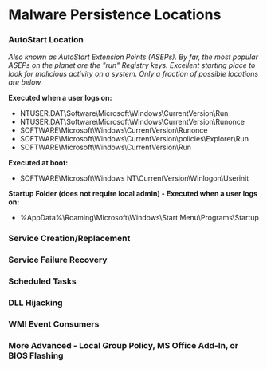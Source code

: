 # Malware Persistence Locations

### AutoStart Location

*Also known as AutoStart Extension Points (ASEPs). By far, the most popular ASEPs on the planet are the "run" Registry keys. Excellent starting place to look for malicious activity on a system. Only a fraction of possible locations are below.*

**Executed when a user logs on:**
- NTUSER.DAT\Software\Microsoft\Windows\CurrentVersion\Run
- NTUSER.DAT\Software\Microsoft\Windows\CurrentVersion\Runonce
- SOFTWARE\Microsoft\Windows\CurrentVersion\Runonce
- SOFTWARE\Microsoft\Windows\CurrentVersion\policies\Explorer\Run
- SOFTWARE\Microsoft\Windows\CurrentVersion\Run

**Executed at boot:**
- SOFTWARE\Microsoft\Windows NT\CurrentVersion\Winlogon\Userinit

**Startup Folder (does not require local admin) - Executed when a user logs on:**
- %AppData%\Roaming\Microsoft\Windows\Start Menu\Programs\Startup


### Service Creation/Replacement

### Service Failure Recovery

### Scheduled Tasks

### DLL Hijacking

### WMI Event Consumers

### More Advanced - Local Group Policy, MS Office Add-In, or BIOS Flashing

